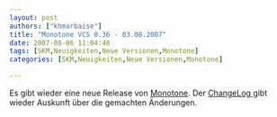 ```yaml
---
layout: post
authors: ["khmarbaise"]
title: "Monotone VCS 0.36 - 03.08.2007"
date: 2007-08-06 11:04:48
tags: [SKM,Neuigkeiten,Neue Versionen,Monotone]
categories: [SKM,Neuigkeiten,Neue Versionen,Monotone]

---
```

Es gibt wieder eine neue Release von <a href="http://monotone.ca">Monotone</a>. Der <a href="http://monotone.ca/NEWS">ChangeLog </a> gibt wieder Auskunft über die gemachten Änderungen.
